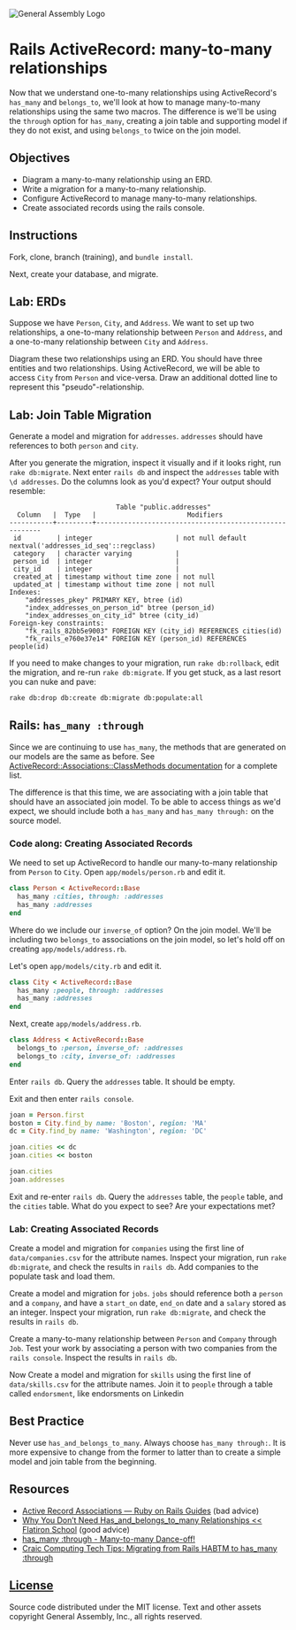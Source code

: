 ![General Assembly Logo](http://i.imgur.com/ke8USTq.png)

# Rails ActiveRecord: many-to-many relationships

Now that we understand one-to-many relationships using ActiveRecord's `has_many`
 and `belongs_to`, we'll look at how to manage many-to-many relationships using
 the same two macros.
The difference is we'll be using the `through` option for `has_many`, creating a
 join table and supporting model if they do not exist, and using `belongs_to`
 twice on the join model.

## Objectives

-   Diagram a many-to-many relationship using an ERD.
-   Write a migration for a many-to-many relationship.
-   Configure ActiveRecord to manage many-to-many relationships.
-   Create associated records using the rails console.

## Instructions

Fork, clone, branch (training), and `bundle install`.

Next, create your database, and migrate.

## Lab: ERDs

Suppose we have `Person`, `City`, and `Address`.
We want to set up two relationships, a one-to-many relationship between `Person`
 and `Address`, and a one-to-many relationship between `City` and `Address`.

Diagram these two relationships using an ERD.
You should have three entities and two relationships.
Using ActiveRecord, we will be able to access `City` from `Person` and
 vice-versa.
Draw an additional dotted line to represent this "pseudo"-relationship.

## Lab: Join Table Migration

Generate a model and migration for `addresses`.
`addresses` should have references to both `person` and `city`.

After you generate the migration, inspect it visually and if it looks right, run
 `rake db:migrate`.
Next enter `rails db` and inspect the `addresses` table with `\d addresses`.
Do the columns look as you'd expect? Your output should resemble:

```text
                           Table "public.addresses"
  Column   |  Type   |                       Modifiers
-----------+---------+--------------------------------------------------------
 id         | integer                     | not null default nextval('addresses_id_seq'::regclass)
 category   | character varying           |
 person_id  | integer                     |
 city_id    | integer                     |
 created_at | timestamp without time zone | not null
 updated_at | timestamp without time zone | not null
Indexes:
    "addresses_pkey" PRIMARY KEY, btree (id)
    "index_addresses_on_person_id" btree (person_id)
    "index_addresses_on_city_id" btree (city_id)
Foreign-key constraints:
    "fk_rails_82bb5e9003" FOREIGN KEY (city_id) REFERENCES cities(id)
    "fk_rails_e760e37e14" FOREIGN KEY (person_id) REFERENCES people(id)
```

If you need to make changes to your migration, run `rake db:rollback`, edit the
 migration, and re-run `rake db:migrate`.
If you get stuck, as a last resort you can nuke and pave:

```sh
rake db:drop db:create db:migrate db:populate:all
```

## Rails: `has_many :through`

Since we are continuing to use `has_many`, the methods that are generated on our
 models are the same as before.
See [ActiveRecord::Associations::ClassMethods documentation](http://api.rubyonrails.org/classes/ActiveRecord/Associations/ClassMethods.html#method-i-has_many)
 for a complete list.

The difference is that this time, we are associating with a join table that
 should have an associated join model.
To be able to access things as we'd expect, we should include both a `has_many`
 and `has_many through:` on the source model.

### Code along: Creating Associated Records

We need to set up ActiveRecord to handle our many-to-many relationship from
 `Person` to `City`. Open `app/models/person.rb` and edit it.

```ruby
class Person < ActiveRecord::Base
  has_many :cities, through: :addresses
  has_many :addresses
end
```

Where do we include our `inverse_of` option?
On the join model.
We'll be including two `belongs_to` associations on the join model, so let's
 hold off on creating `app/models/address.rb`.

Let's open `app/models/city.rb` and edit it.

```ruby
class City < ActiveRecord::Base
  has_many :people, through: :addresses
  has_many :addresses
end
```

Next, create `app/models/address.rb`.

```ruby
class Address < ActiveRecord::Base
  belongs_to :person, inverse_of: :addresses
  belongs_to :city, inverse_of: :addresses
end
```

Enter `rails db`. Query the `addresses` table. It should be empty.

Exit and then enter `rails console`.

```ruby
joan = Person.first
boston = City.find_by name: 'Boston', region: 'MA'
dc = City.find_by name: 'Washington', region: 'DC'

joan.cities << dc
joan.cities << boston

joan.cities
joan.addresses
```

Exit and re-enter `rails db`.
Query the `addresses` table, the `people` table, and the `cities` table.
What do you expect to see? Are your expectations met?

### Lab: Creating Associated Records

Create a model and migration for `companies` using the first line of
 `data/companies.csv` for the attribute names.
Inspect your migration, run `rake db:migrate`, and check the results in
 `rails db`.
Add companies to the populate task and load them.

Create a model and migration for `jobs`.
`jobs` should reference both a `person` and a `company`, and have a `start_on`
 date, `end_on` date and a `salary` stored as an integer.
Inspect your migration, run `rake db:migrate`, and check the results in
 `rails db`.

Create a many-to-many relationship between `Person` and `Company` through
 `Job`.
Test your work by associating a person with two companies
 from the `rails console`.
Inspect the results in `rails db`.

Now Create a model and migration for `skills` using the first line of `data/skills.csv` for the attribute names. Join it to `people` through a table called `endorsment`, like endorsments on Linkedin

## Best Practice

Never use `has_and_belongs_to_many`. Always choose `has_many through:`.
It is more expensive to change from the former to latter than to create a simple
 model and join table from the beginning.

## Resources

-   [Active Record Associations — Ruby on Rails Guides](http://guides.rubyonrails.org/association_basics.html#choosing-between-has-many-through-and-has-and-belongs-to-many)
 (bad advice)
-   [Why You Don’t Need Has_and_belongs_to_many Relationships << Flatiron School](http://blog.flatironschool.com/why-you-dont-need-has-and-belongs-to-many/)
 (good advice)
-   [has_many :through - Many-to-many Dance-off!](http://blog.hasmanythrough.com/2006/4/20/many-to-many-dance-off)
-   [Craic Computing Tech Tips: Migrating from Rails HABTM to has_many :through](http://craiccomputing.blogspot.com/2013/06/migrating-from-rails-habtm-to-hasmany.html)

## [License](LICENSE)

Source code distributed under the MIT license. Text and other assets copyright
General Assembly, Inc., all rights reserved.
